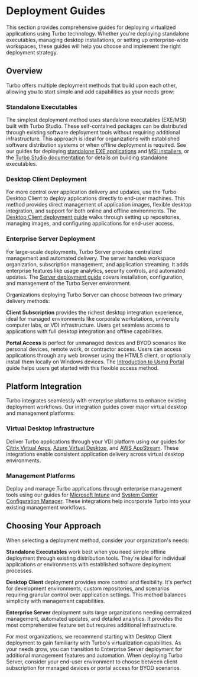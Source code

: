 # Deployment Guides

This section provides comprehensive guides for deploying virtualized applications using Turbo technology. Whether you're deploying standalone executables, managing desktop installations, or setting up enterprise-wide workspaces, these guides will help you choose and implement the right deployment strategy.

## Overview

Turbo offers multiple deployment methods that build upon each other, allowing you to start simple and add capabilities as your needs grow:

### Standalone Executables
The simplest deployment method uses standalone executables (EXE/MSI) built with Turbo Studio. These self-contained packages can be distributed through existing software deployment tools without requiring additional infrastructure. This approach is ideal for organizations with established software distribution systems or when offline deployment is required. See our guides for deploying [standalone EXE applications](/guides/deploy-using-exe) and [MSI installers](/guides/deploy-using-msi), or the [Turbo Studio documentation](/studio/working-with-turbo-studio/) for details on building standalone executables.

### Desktop Client Deployment
For more control over application delivery and updates, use the Turbo Desktop Client to deploy applications directly to end-user machines. This method provides direct management of application images, flexible desktop integration, and support for both online and offline environments. The [Desktop Client deployment guide](/guides/desktop-client/) walks through setting up repositories, managing images, and configuring applications for end-user access.

### Enterprise Server Deployment
For large-scale deployments, Turbo Server provides centralized management and automated delivery. The server handles workspace organization, subscription management, and application streaming. It adds enterprise features like usage analytics, security controls, and automated updates. The [Server deployment guide](/guides/server/) covers installation, configuration, and management of the Turbo Server environment.

Organizations deploying Turbo Server can choose between two primary delivery methods:

**Client Subscription** provides the richest desktop integration experience, ideal for managed environments like corporate workstations, university computer labs, or VDI infrastructure. Users get seamless access to applications with full desktop integration and offline capabilities.

**Portal Access** is perfect for unmanaged devices and BYOD scenarios like personal devices, remote work, or contractor access. Users can access applications through any web browser using the HTML5 client, or optionally install them locally on Windows devices. The [Introduction to Using Portal](/guides/intro-to-portal) guide helps users get started with this flexible access method.

## Platform Integration

Turbo integrates seamlessly with enterprise platforms to enhance existing deployment workflows. Our integration guides cover major virtual desktop and management platforms:

### Virtual Desktop Infrastructure
Deliver Turbo applications through your VDI platform using our guides for [Citrix Virtual Apps](/guides/integrations/citrix-guide/), [Azure Virtual Desktop](/guides/integrations/azure-virtual-desktop), and [AWS AppStream](/guides/integrations/aws-appstream). These integrations enable consistent application delivery across virtual desktop environments.

### Management Platforms
Deploy and manage Turbo applications through enterprise management tools using our guides for [Microsoft Intune](/guides/integrations/intune) and [System Center Configuration Manager](/guides/integrations/system-center). These integrations help incorporate Turbo into your existing management workflows.

## Choosing Your Approach

When selecting a deployment method, consider your organization's needs:

**Standalone Executables** work best when you need simple offline deployment through existing distribution tools. They're ideal for individual applications or environments with established software deployment processes.

**Desktop Client** deployment provides more control and flexibility. It's perfect for development environments, custom repositories, and scenarios requiring granular control over application settings. This method balances simplicity with management capabilities.

**Enterprise Server** deployment suits large organizations needing centralized management, automated updates, and detailed analytics. It provides the most comprehensive feature set but requires additional infrastructure.

For most organizations, we recommend starting with Desktop Client deployment to gain familiarity with Turbo's virtualization capabilities. As your needs grow, you can transition to Enterprise Server deployment for additional management features and automation. When deploying Turbo Server, consider your end-user environment to choose between client subscription for managed devices or portal access for BYOD scenarios.

